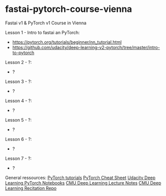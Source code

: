 # fastai-pytorch-course-vienna
Fastai v1 &amp; PyTorch v1 Course in Vienna

Lesson 1 - Intro to fastai an PyTorch:
* https://pytorch.org/tutorials/beginner/nn_tutorial.html
* https://github.com/udacity/deep-learning-v2-pytorch/tree/master/intro-to-pytorch


Lesson 2 - ?:
* ?

Lesson 3 - ?:
* ?

Lesson 4 - ?:
* ?

Lesson 5 - ?:
* ?

Lesson 6 - ?:
* ?

Lesson 7 - ?:
* ?

General ressources:
[PyTorch tutorials](https://pytorch.org/tutorials/)
[PyTorch Cheat Sheet](https://pytorch.org/tutorials/beginner/ptcheat.html)
[Udacity Deep Learning PyTorch Notebooks](https://github.com/udacity/deep-learning-v2-pytorch)
[CMU Deep Learning Lecture Notes](http://deeplearning.cs.cmu.edu)
[CMU Deep Learning Recitation Repo](https://github.com/cmudeeplearning11785/Spring2019_Tutorials)
